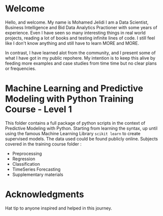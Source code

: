 # Welcome
Hello, and welcome. My name is Mohamed Jelidi I am a Data Scientist, Business Intelligence and Bid Data Analytics Practioner with some years of experience. Even I have seen so many interesting things in real world projects, reading a lot of books and testing infinite lines of code. I still feel like I don't know anything and still have to learn MORE and MORE.

In contrast, I have learned alot from the community, and I present some of what I have got in my public repohere. My intention is to keep this alive by feeding more examples and case studies from time time but no clear plans or frequencies.

# Machine Learning and Predictive Modeling with Python Training Course - Level 1
This folder contains a full package of python scripts in the context of Predictive Modeling with Python. Starting from learning the syntax, up until using the famous Machine Learning Library `scikit learn` to create supervised models. The data used could be found publicly online.
Subjects covered in the training course folder : 
- Preprocessing
- Regression
- Classification
- TimeSeries Forecasting
- Supplementary materials

# Acknowledgments
Hat tip to anyone inspired and helped in this journey.
